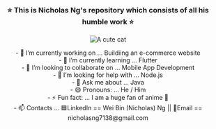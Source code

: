 <h3 align = "center">⭐ This is Nicholas Ng's repository which consists of all his humble work ⭐</h3>

<p align = "center">
<img src = "https://user-images.githubusercontent.com/102132367/192337480-001dce8f-8d09-4c2d-83c8-2dcae0d75383.png" alt = "A cute cat">
</p>



<div align = "center">
- 🔭 I’m currently working on ... Buildiing an e-commerce website
<br>
- 🌱 I’m currently learning ... Flutter
<br>
- 👯 I’m looking to collaborate on ... Mobile App Development
<br>
- 🤔 I’m looking for help with ... Node.js
<br>
- 💬 Ask me about ... Java
<br>
- 😄 Pronouns: ... He / Him
<br>
- ⚡ Fun fact: ... I am a huge fan of anime 🥜
<br>
- 📫 Contacts ... 🟦LinkedIn == Wei Bin (Nicholas) Ng || 📧Email == nicholasng7138@gmail.com
<br>
</div>

